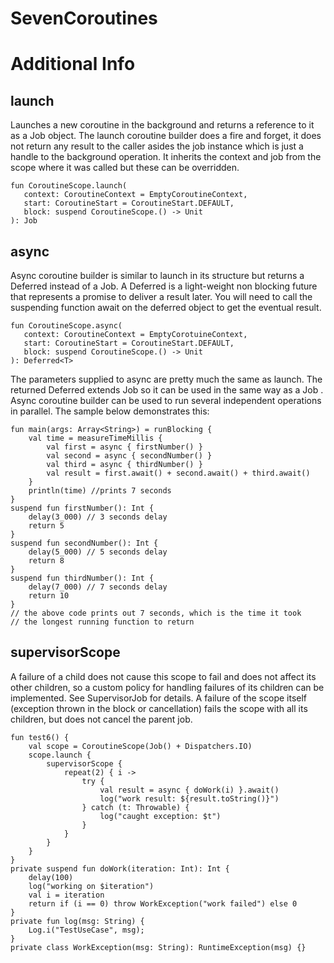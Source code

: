 # SevenCoroutines

# Additional Info

## launch

Launches a new coroutine in the background and returns a reference to it as a Job object. The launch coroutine builder does a fire and forget, it does not return any result to the caller asides the job instance which is just a handle to the background operation. It inherits the context and job from the scope where it was called but these can be overridden.

```
fun CoroutineScope.launch(
   context: CoroutineContext = EmptyCoroutineContext,
   start: CoroutineStart = CoroutineStart.DEFAULT,
   block: suspend CoroutineScope.() -> Unit
): Job
```

## async

Async coroutine builder is similar to launch in its structure but returns a Deferred<T> instead of a Job. A Deferred<T> is a light-weight non blocking future that represents a promise to deliver a result later. You will need to call the suspending function await on the deferred object to get the eventual result.

```
fun CoroutineScope.async(
   context: CoroutineContext = EmptyCorotuineContext,
   start: CoroutineStart = CoroutineStart.DEFAULT,
   block: suspend CoroutineScope.() -> Unit
): Deferred<T>
```

The parameters supplied to async are pretty much the same as launch. The returned Deferred<T> extends Job so it can be used in the same way as a Job . Async coroutine builder can be used to run several independent operations in parallel. The sample below demonstrates this:

```
fun main(args: Array<String>) = runBlocking {
    val time = measureTimeMillis {
        val first = async { firstNumber() }
        val second = async { secondNumber() }
        val third = async { thirdNumber() }
        val result = first.await() + second.await() + third.await()
    }
    println(time) //prints 7 seconds
}
suspend fun firstNumber(): Int {
    delay(3_000) // 3 seconds delay
    return 5
}
suspend fun secondNumber(): Int {
    delay(5_000) // 5 seconds delay
    return 8
}
suspend fun thirdNumber(): Int {
    delay(7_000) // 7 seconds delay
    return 10
}
// the above code prints out 7 seconds, which is the time it took 
// the longest running function to return
```

## supervisorScope

A failure of a child does not cause this scope to fail and does not affect its other children, so a custom policy for handling failures of its children can be implemented. See SupervisorJob for details. A failure of the scope itself (exception thrown in the block or cancellation) fails the scope with all its children, but does not cancel the parent job. 

```
fun test6() {
    val scope = CoroutineScope(Job() + Dispatchers.IO)
    scope.launch {
        supervisorScope {
            repeat(2) { i ->
                try {
                    val result = async { doWork(i) }.await()
                    log("work result: ${result.toString()}")
                } catch (t: Throwable) {
                    log("caught exception: $t")
                }
            }
        }
    }
}
private suspend fun doWork(iteration: Int): Int {
    delay(100)
    log("working on $iteration")
    val i = iteration
    return if (i == 0) throw WorkException("work failed") else 0
}
private fun log(msg: String) {
    Log.i("TestUseCase", msg);
}
private class WorkException(msg: String): RuntimeException(msg) {}
```
